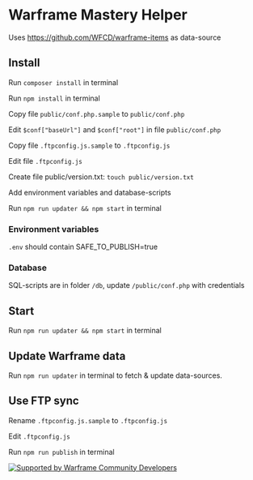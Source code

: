 # Warframe Mastery Helper

Uses https://github.com/WFCD/warframe-items as data-source


## Install

Run ``composer install`` in terminal

Run ``npm install`` in terminal

Copy file ``public/conf.php.sample`` to ``public/conf.php``

Edit ``$conf["baseUrl"]`` and ``$conf["root"]`` in file ``public/conf.php``

Copy file ``.ftpconfig.js.sample`` to ``.ftpconfig.js``

Edit file ``.ftpconfig.js``

Create file public/version.txt: `touch public/version.txt`

Add environment variables and database-scripts

Run  ``npm run updater && npm start`` in terminal


### Environment variables
``.env`` should contain SAFE_TO_PUBLISH=true


### Database
SQL-scripts are in folder ``/db``, update ``/public/conf.php`` with credentials


## Start
Run ``npm run updater && npm start`` in terminal


## Update Warframe data
Run ``npm run updater`` in terminal to fetch & update data-sources.


## Use FTP sync
Rename ``.ftpconfig.js.sample`` to ``.ftpconfig.js``

Edit ``.ftpconfig.js``

Run ``npm run publish`` in terminal

[![Supported by Warframe Community Developers](https://warframestat.us/wfcd.png)](https://github.com/WFCD "Supported by Warframe Community Developers")
